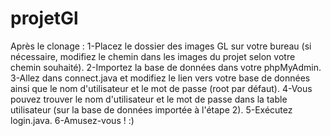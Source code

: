 # projetGl

Après le clonage :
1-Placez le dossier des images GL sur votre bureau (si nécessaire, modifiez le chemin dans les images du projet selon votre chemin souhaité).
2-Importez la base de données dans votre phpMyAdmin.
3-Allez dans connect.java et modifiez le lien vers votre base de données ainsi que le nom d'utilisateur et le mot de passe (root par défaut).
4-Vous pouvez trouver le nom d'utilisateur et le mot de passe dans la table utilisateur (sur la base de données importée à l'étape 2).
5-Exécutez login.java.
6-Amusez-vous ! :)

